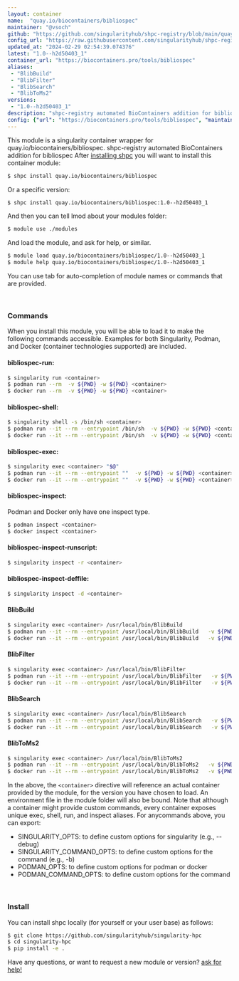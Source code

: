 ```yaml
---
layout: container
name:  "quay.io/biocontainers/bibliospec"
maintainer: "@vsoch"
github: "https://github.com/singularityhub/shpc-registry/blob/main/quay.io/biocontainers/bibliospec/container.yaml"
config_url: "https://raw.githubusercontent.com/singularityhub/shpc-registry/main/quay.io/biocontainers/bibliospec/container.yaml"
updated_at: "2024-02-29 02:54:39.074376"
latest: "1.0--h2d50403_1"
container_url: "https://biocontainers.pro/tools/bibliospec"
aliases:
 - "BlibBuild"
 - "BlibFilter"
 - "BlibSearch"
 - "BlibToMs2"
versions:
 - "1.0--h2d50403_1"
description: "shpc-registry automated BioContainers addition for bibliospec"
config: {"url": "https://biocontainers.pro/tools/bibliospec", "maintainer": "@vsoch", "description": "shpc-registry automated BioContainers addition for bibliospec", "latest": {"1.0--h2d50403_1": "sha256:cda5a11f0102d6b0a2a14733aa933ab66831bb877eccd7826ef889a37dd34078"}, "tags": {"1.0--h2d50403_1": "sha256:cda5a11f0102d6b0a2a14733aa933ab66831bb877eccd7826ef889a37dd34078"}, "docker": "quay.io/biocontainers/bibliospec", "aliases": {"BlibBuild": "/usr/local/bin/BlibBuild", "BlibFilter": "/usr/local/bin/BlibFilter", "BlibSearch": "/usr/local/bin/BlibSearch", "BlibToMs2": "/usr/local/bin/BlibToMs2"}}
---
```


This module is a singularity container wrapper for quay.io/biocontainers/bibliospec.
shpc-registry automated BioContainers addition for bibliospec
After [installing shpc](#install) you will want to install this container module:


```bash
$ shpc install quay.io/biocontainers/bibliospec
```

Or a specific version:

```bash
$ shpc install quay.io/biocontainers/bibliospec:1.0--h2d50403_1
```

And then you can tell lmod about your modules folder:

```bash
$ module use ./modules
```

And load the module, and ask for help, or similar.

```bash
$ module load quay.io/biocontainers/bibliospec/1.0--h2d50403_1
$ module help quay.io/biocontainers/bibliospec/1.0--h2d50403_1
```

You can use tab for auto-completion of module names or commands that are provided.

<br>

### Commands

When you install this module, you will be able to load it to make the following commands accessible.
Examples for both Singularity, Podman, and Docker (container technologies supported) are included.

#### bibliospec-run:

```bash
$ singularity run <container>
$ podman run --rm  -v ${PWD} -w ${PWD} <container>
$ docker run --rm  -v ${PWD} -w ${PWD} <container>
```

#### bibliospec-shell:

```bash
$ singularity shell -s /bin/sh <container>
$ podman run --it --rm --entrypoint /bin/sh  -v ${PWD} -w ${PWD} <container>
$ docker run --it --rm --entrypoint /bin/sh  -v ${PWD} -w ${PWD} <container>
```

#### bibliospec-exec:

```bash
$ singularity exec <container> "$@"
$ podman run --it --rm --entrypoint ""  -v ${PWD} -w ${PWD} <container> "$@"
$ docker run --it --rm --entrypoint ""  -v ${PWD} -w ${PWD} <container> "$@"
```

#### bibliospec-inspect:

Podman and Docker only have one inspect type.

```bash
$ podman inspect <container>
$ docker inspect <container>
```

#### bibliospec-inspect-runscript:

```bash
$ singularity inspect -r <container>
```

#### bibliospec-inspect-deffile:

```bash
$ singularity inspect -d <container>
```


#### BlibBuild

```bash
$ singularity exec <container> /usr/local/bin/BlibBuild
$ podman run --it --rm --entrypoint /usr/local/bin/BlibBuild   -v ${PWD} -w ${PWD} <container> -c " $@"
$ docker run --it --rm --entrypoint /usr/local/bin/BlibBuild   -v ${PWD} -w ${PWD} <container> -c " $@"
```


#### BlibFilter

```bash
$ singularity exec <container> /usr/local/bin/BlibFilter
$ podman run --it --rm --entrypoint /usr/local/bin/BlibFilter   -v ${PWD} -w ${PWD} <container> -c " $@"
$ docker run --it --rm --entrypoint /usr/local/bin/BlibFilter   -v ${PWD} -w ${PWD} <container> -c " $@"
```


#### BlibSearch

```bash
$ singularity exec <container> /usr/local/bin/BlibSearch
$ podman run --it --rm --entrypoint /usr/local/bin/BlibSearch   -v ${PWD} -w ${PWD} <container> -c " $@"
$ docker run --it --rm --entrypoint /usr/local/bin/BlibSearch   -v ${PWD} -w ${PWD} <container> -c " $@"
```


#### BlibToMs2

```bash
$ singularity exec <container> /usr/local/bin/BlibToMs2
$ podman run --it --rm --entrypoint /usr/local/bin/BlibToMs2   -v ${PWD} -w ${PWD} <container> -c " $@"
$ docker run --it --rm --entrypoint /usr/local/bin/BlibToMs2   -v ${PWD} -w ${PWD} <container> -c " $@"
```



In the above, the `<container>` directive will reference an actual container provided
by the module, for the version you have chosen to load. An environment file in the
module folder will also be bound. Note that although a container
might provide custom commands, every container exposes unique exec, shell, run, and
inspect aliases. For anycommands above, you can export:

 - SINGULARITY_OPTS: to define custom options for singularity (e.g., --debug)
 - SINGULARITY_COMMAND_OPTS: to define custom options for the command (e.g., -b)
 - PODMAN_OPTS: to define custom options for podman or docker
 - PODMAN_COMMAND_OPTS: to define custom options for the command

<br>

### Install

You can install shpc locally (for yourself or your user base) as follows:

```bash
$ git clone https://github.com/singularityhub/singularity-hpc
$ cd singularity-hpc
$ pip install -e .
```

Have any questions, or want to request a new module or version? [ask for help!](https://github.com/singularityhub/singularity-hpc/issues)